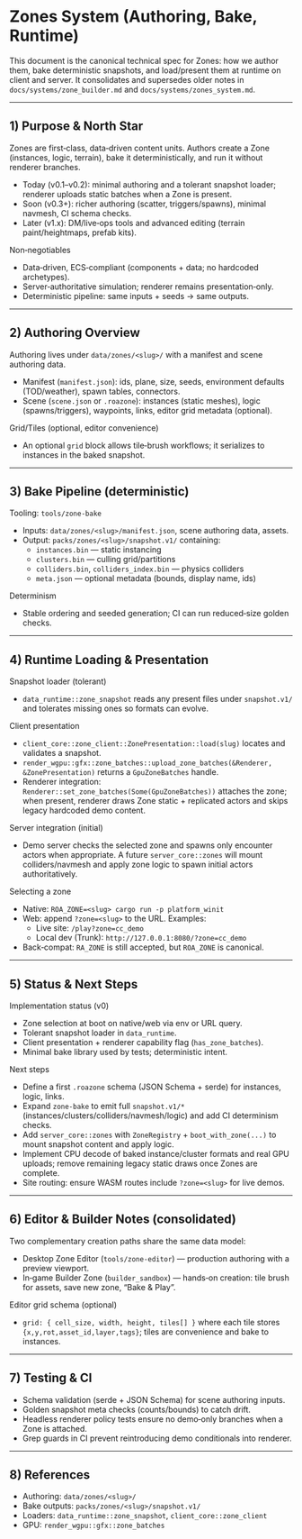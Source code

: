 # Zones System (Authoring, Bake, Runtime)

This document is the canonical technical spec for Zones: how we author them, bake deterministic snapshots, and load/present them at runtime on client and server. It consolidates and supersedes older notes in `docs/systems/zone_builder.md` and `docs/systems/zones_system.md`.

---

## 1) Purpose & North Star

Zones are first‑class, data‑driven content units. Authors create a Zone (instances, logic, terrain), bake it deterministically, and run it without renderer branches.

- Today (v0.1–v0.2): minimal authoring and a tolerant snapshot loader; renderer uploads static batches when a Zone is present.
- Soon (v0.3+): richer authoring (scatter, triggers/spawns), minimal navmesh, CI schema checks.
- Later (v1.x): DM/live‑ops tools and advanced editing (terrain paint/heightmaps, prefab kits).

Non‑negotiables
- Data‑driven, ECS‑compliant (components + data; no hardcoded archetypes).
- Server‑authoritative simulation; renderer remains presentation‑only.
- Deterministic pipeline: same inputs + seeds → same outputs.

---

## 2) Authoring Overview

Authoring lives under `data/zones/<slug>/` with a manifest and scene authoring data.

- Manifest (`manifest.json`): ids, plane, size, seeds, environment defaults (TOD/weather), spawn tables, connectors.
- Scene (`scene.json` or `.roazone`): instances (static meshes), logic (spawns/triggers), waypoints, links, editor grid metadata (optional).

Grid/Tiles (optional, editor convenience)
- An optional `grid` block allows tile‑brush workflows; it serializes to instances in the baked snapshot.

---

## 3) Bake Pipeline (deterministic)

Tooling: `tools/zone-bake`
- Inputs: `data/zones/<slug>/manifest.json`, scene authoring data, assets.
- Output: `packs/zones/<slug>/snapshot.v1/` containing:
  - `instances.bin` — static instancing
  - `clusters.bin` — culling grid/partitions
  - `colliders.bin`, `colliders_index.bin` — physics colliders
  - `meta.json` — optional metadata (bounds, display name, ids)

Determinism
- Stable ordering and seeded generation; CI can run reduced‑size golden checks.

---

## 4) Runtime Loading & Presentation

Snapshot loader (tolerant)
- `data_runtime::zone_snapshot` reads any present files under `snapshot.v1/` and tolerates missing ones so formats can evolve.

Client presentation
- `client_core::zone_client::ZonePresentation::load(slug)` locates and validates a snapshot.
- `render_wgpu::gfx::zone_batches::upload_zone_batches(&Renderer, &ZonePresentation)` returns a `GpuZoneBatches` handle.
- Renderer integration: `Renderer::set_zone_batches(Some(GpuZoneBatches))` attaches the zone; when present, renderer draws Zone static + replicated actors and skips legacy hardcoded demo content.

Server integration (initial)
- Demo server checks the selected zone and spawns only encounter actors when appropriate. A future `server_core::zones` will mount colliders/navmesh and apply zone logic to spawn initial actors authoritatively.

Selecting a zone
- Native: `ROA_ZONE=<slug> cargo run -p platform_winit`
- Web: append `?zone=<slug>` to the URL. Examples:
  - Live site: `/play?zone=cc_demo`
  - Local dev (Trunk): `http://127.0.0.1:8080/?zone=cc_demo`
- Back‑compat: `RA_ZONE` is still accepted, but `ROA_ZONE` is canonical.

---

## 5) Status & Next Steps

Implementation status (v0)
- Zone selection at boot on native/web via env or URL query.
- Tolerant snapshot loader in `data_runtime`.
- Client presentation + renderer capability flag (`has_zone_batches`).
- Minimal bake library used by tests; deterministic intent.

Next steps
- Define a first `.roazone` schema (JSON Schema + serde) for instances, logic, links.
- Expand `zone-bake` to emit full `snapshot.v1/*` (instances/clusters/colliders/navmesh/logic) and add CI determinism checks.
- Add `server_core::zones` with `ZoneRegistry` + `boot_with_zone(...)` to mount snapshot content and apply logic.
- Implement CPU decode of baked instance/cluster formats and real GPU uploads; remove remaining legacy static draws once Zones are complete.
- Site routing: ensure WASM routes include `?zone=<slug>` for live demos.

---

## 6) Editor & Builder Notes (consolidated)

Two complementary creation paths share the same data model:
- Desktop Zone Editor (`tools/zone-editor`) — production authoring with a preview viewport.
- In‑game Builder Zone (`builder_sandbox`) — hands‑on creation: tile brush for assets, save new zone, “Bake & Play”.

Editor grid schema (optional)
- `grid: { cell_size, width, height, tiles[] }` where each tile stores `{x,y,rot,asset_id,layer,tags}`; tiles are convenience and bake to instances.

---

## 7) Testing & CI

- Schema validation (serde + JSON Schema) for scene authoring inputs.
- Golden snapshot meta checks (counts/bounds) to catch drift.
- Headless renderer policy tests ensure no demo‑only branches when a Zone is attached.
- Grep guards in CI prevent reintroducing demo conditionals into renderer.

---

## 8) References

- Authoring: `data/zones/<slug>/`
- Bake outputs: `packs/zones/<slug>/snapshot.v1/`
- Loaders: `data_runtime::zone_snapshot`, `client_core::zone_client`
- GPU: `render_wgpu::gfx::zone_batches`

